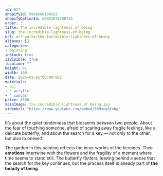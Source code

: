 ```yaml
---
id: 627
shopifyId: 9999666184522
shopifyOptionId: 50053870780746
order: 3
title: The incredible lightness of being
slug: the-incredible-lightness-of-being
url: art-works/the-incredible-lightness-of-being
aliases: []
categories:
- painting
inStock: true
isVisible: true
location: ""
height: 81
width: 100
date: 2025-01-01T00:00:00Z
materials:
- oil
- ' acrylic'
- ' canvas'
price: 8500
mainImage: the_incredible_lightness_of_being.jpg
videoUrl: "https://www.youtube.com/embed/5RMvegQfnhg"
---
```


It’s about the quiet tenderness that blossoms between two people. About the fear of touching someone, afraid of scaring away fragile feelings, like a delicate butterfly, and about the search for a key — not only to the other, but also to oneself.

The garden in this painting reflects the inner worlds of the heroines. Their **emotions** intertwine with the flowers and the fragility of a moment where time seems to stand still. The butterfly flutters, leaving behind a sense that the search for the key continues, but the process itself is already part of **the beauty of being**.